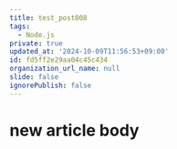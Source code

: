 ```yaml
---
title: test_post008
tags:
  - Node.js
private: true
updated_at: '2024-10-09T11:56:53+09:00'
id: fd5ff2e29aa04c45c434
organization_url_name: null
slide: false
ignorePublish: false
---
```

# new article body
